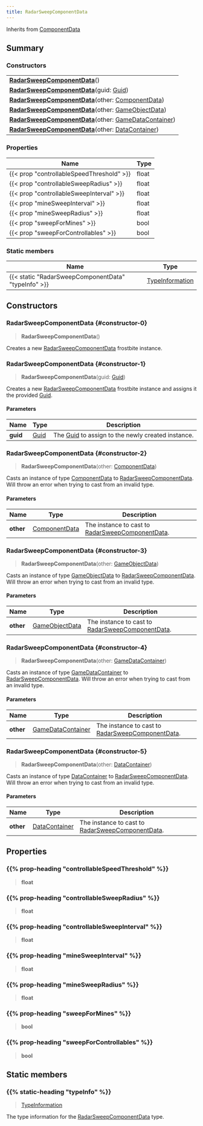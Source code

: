 ```yaml
---
title: RadarSweepComponentData
---
```


Inherits from 
[ComponentData](/vext/ref/fb/componentdata)

## Summary
### Constructors
| |
| ----------- |
| **[RadarSweepComponentData](#constructor-0)**() |
| **[RadarSweepComponentData](#constructor-1)**(guid: [Guid](/vext/ref/shared/class/guid)) |
| **[RadarSweepComponentData](#constructor-2)**(other: [ComponentData](/vext/ref/fb/componentdata)) |
| **[RadarSweepComponentData](#constructor-3)**(other: [GameObjectData](/vext/ref/fb/gameobjectdata)) |
| **[RadarSweepComponentData](#constructor-4)**(other: [GameDataContainer](/vext/ref/fb/gamedatacontainer)) |
| **[RadarSweepComponentData](#constructor-5)**(other: [DataContainer](/vext/ref/shared/class/datacontainer)) |

### Properties
| Name | Type |
| ---- | ---- |
| {{< prop "controllableSpeedThreshold" >}} | float |
| {{< prop "controllableSweepRadius" >}} | float |
| {{< prop "controllableSweepInterval" >}} | float |
| {{< prop "mineSweepInterval" >}} | float |
| {{< prop "mineSweepRadius" >}} | float |
| {{< prop "sweepForMines" >}} | bool |
| {{< prop "sweepForControllables" >}} | bool |

### Static members
| Name | Type |
| ---- | ---- |
| {{< static "RadarSweepComponentData" "typeInfo" >}} | [TypeInformation](/vext/ref/shared/class/typeinformation) |

## Constructors
### RadarSweepComponentData {#constructor-0}
> **RadarSweepComponentData**()

Creates a new [RadarSweepComponentData](/vext/ref/fb/radarsweepcomponentdata) frostbite instance.

### RadarSweepComponentData {#constructor-1}
> **RadarSweepComponentData**(guid: [Guid](/vext/ref/shared/class/guid))

Creates a new [RadarSweepComponentData](/vext/ref/fb/radarsweepcomponentdata) frostbite instance and assigns it the provided [Guid](/vext/ref/shared/class/guid).

#### Parameters
| Name | Type | Description |
| ---- | ---- | ----------- |
| **guid** | [Guid](/vext/ref/shared/class/guid) | The [Guid](/vext/ref/shared/class/guid) to assign to the newly created instance. |

### RadarSweepComponentData {#constructor-2}
> **RadarSweepComponentData**(other: [ComponentData](/vext/ref/fb/componentdata))

Casts an instance of type [ComponentData](/vext/ref/fb/componentdata) to [RadarSweepComponentData](/vext/ref/fb/radarsweepcomponentdata). Will throw an error when trying to cast from an invalid type.

#### Parameters
| Name | Type | Description |
| ---- | ---- | ----------- |
| **other** | [ComponentData](/vext/ref/fb/componentdata) | The instance to cast to [RadarSweepComponentData](/vext/ref/fb/radarsweepcomponentdata). |

### RadarSweepComponentData {#constructor-3}
> **RadarSweepComponentData**(other: [GameObjectData](/vext/ref/fb/gameobjectdata))

Casts an instance of type [GameObjectData](/vext/ref/fb/gameobjectdata) to [RadarSweepComponentData](/vext/ref/fb/radarsweepcomponentdata). Will throw an error when trying to cast from an invalid type.

#### Parameters
| Name | Type | Description |
| ---- | ---- | ----------- |
| **other** | [GameObjectData](/vext/ref/fb/gameobjectdata) | The instance to cast to [RadarSweepComponentData](/vext/ref/fb/radarsweepcomponentdata). |

### RadarSweepComponentData {#constructor-4}
> **RadarSweepComponentData**(other: [GameDataContainer](/vext/ref/fb/gamedatacontainer))

Casts an instance of type [GameDataContainer](/vext/ref/fb/gamedatacontainer) to [RadarSweepComponentData](/vext/ref/fb/radarsweepcomponentdata). Will throw an error when trying to cast from an invalid type.

#### Parameters
| Name | Type | Description |
| ---- | ---- | ----------- |
| **other** | [GameDataContainer](/vext/ref/fb/gamedatacontainer) | The instance to cast to [RadarSweepComponentData](/vext/ref/fb/radarsweepcomponentdata). |

### RadarSweepComponentData {#constructor-5}
> **RadarSweepComponentData**(other: [DataContainer](/vext/ref/shared/class/datacontainer))

Casts an instance of type [DataContainer](/vext/ref/shared/class/datacontainer) to [RadarSweepComponentData](/vext/ref/fb/radarsweepcomponentdata). Will throw an error when trying to cast from an invalid type.

#### Parameters
| Name | Type | Description |
| ---- | ---- | ----------- |
| **other** | [DataContainer](/vext/ref/shared/class/datacontainer) | The instance to cast to [RadarSweepComponentData](/vext/ref/fb/radarsweepcomponentdata). |

## Properties
### {{% prop-heading "controllableSpeedThreshold" %}}
> **float**

### {{% prop-heading "controllableSweepRadius" %}}
> **float**

### {{% prop-heading "controllableSweepInterval" %}}
> **float**

### {{% prop-heading "mineSweepInterval" %}}
> **float**

### {{% prop-heading "mineSweepRadius" %}}
> **float**

### {{% prop-heading "sweepForMines" %}}
> **bool**

### {{% prop-heading "sweepForControllables" %}}
> **bool**

## Static members
### {{% static-heading "typeInfo" %}}
> [TypeInformation](/vext/ref/shared/class/typeinformation)

The type information for the [RadarSweepComponentData](/vext/ref/fb/radarsweepcomponentdata) type.

